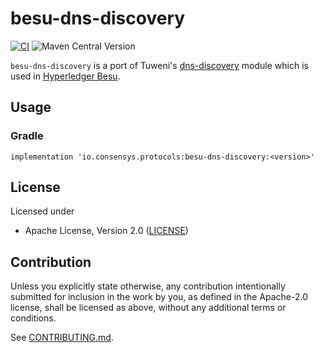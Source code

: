 # besu-dns-discovery

[![CI](https://github.com/consensys/besu-dns-discovery/workflows/CI/badge.svg)](https://github.com/consensys/besu-dns-discovery/actions)
![Maven Central Version](https://img.shields.io/maven-central/v/io.consensys.protocols/besu-dns-discovery)

`besu-dns-discovery` is a port of Tuweni's [dns-discovery](https://github.com/tmio/tuweni/tree/main/dns-discovery) module which is used in [Hyperledger Besu](https://github.com/hyperledger/besu).

## Usage

### Gradle

```
implementation 'io.consensys.protocols:besu-dns-discovery:<version>'
```

## License

Licensed under

* Apache License, Version 2.0 ([LICENSE](LICENSE))


## Contribution

Unless you explicitly state otherwise, any contribution intentionally submitted
for inclusion in the work by you, as defined in the Apache-2.0 license, shall be
licensed as above, without any additional terms or conditions.

See [CONTRIBUTING.md](CONTRIBUTING.md).